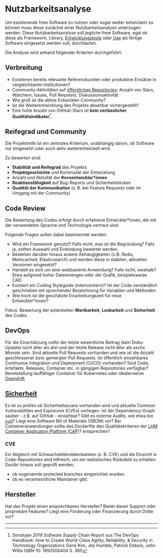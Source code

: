 # Nutzbarkeitsanalyse

Um existierende freie Software zu nutzen oder sogar weiter entwickeln zu können muss diese zunächst einer Nutzbarkeitsanalyse unterzogen werden.
Diese Nutzbarkeitsanalyse soll jegliche freie Software, egal ob diese als Framework, Library, [Entwicklungstools](./in-house-development.html) oder [Use](./use.html) als fertige Software eingesetzt werden soll, durchlaufen.

Die Analyse wird anhand folgender Kriterien durchgeführt:

## Verbreitung

* Existieren bereits relevante Referenzkunden oder produktive Einsätze in vergleichbaren Institutionen?
* Community-Aktivitäten auf [öffentlichen Repositories](./repositories.html): Anzahl von Stars, Watchern, Issues, Pull Requests, Diskussionsaktivität
* Wie groß ist die aktive Entwickler-Community?
* Ist die Weiterentwicklung des Projekts absehbar sichergestellt?
* Eine hohe Anzahl von GitHub-Stars ist **kein verlässlicher Qualitätsindikator**[^DevOps_Handbook_stars].

## Reifegrad und Community

Die Projektreife ist ein zentrales Kriterium, unabhängig davon, ob Software nur eingesetzt oder auch aktiv weiterentwickelt wird. 

Zu bewerten sind:

* **Stabilität und Reifegrad** des Projekts
* **Projektgeschichte** und Kontinuität der Entwicklung
* Anzahl und Aktivität der **Kernentwickler*innen**
* **Reaktionsfähigkeit** auf Bug-Reports und Sicherheitslücken
* **Qualität der Kommunikation** (z. B. bei Feature Requests oder im Umgang mit der Community)

## Code Review

Die Bewertung des Codes erfolgt durch erfahrene Entwickler*innen, die mit der verwendeten Sprache und Technologie vertraut sind.

Folgende Fragen sollen dabei beantwortet werden:

* Wird ein Framework genutzt? Falls nicht, was ist die Begründung? Falls ja, sollten Auswahl und Einbindung bewertet werden.
* Bestehen darüber hinaus andere Abhängigkeiten (z.B. Redis, Memcached, Elasticsearch) und werden diese in stabilen, aktuellen Versionen eingesetzt?
* Handelt es sich um eine webbasierte Anwendung? Falls nicht, weshalb? Etwa aufgrund hoher Datenmengen oder der Grafik, beispielsweise CAD.
* Existiert ein Coding Styleguide (intern/extern)? Ist der Code verständlich geschrieben mit sprechender Bezeichnung für Variablen und Methoden
* Wie hoch ist die geschätzte Einarbeitungszeit für neue Entwickler*innen?

Fokus: Bewertung der potentiellen **Wartbarkeit**, **Lesbarkeit** und **Sicherheit** des Codes.

## DevOps

Für die Einschätzung sollte der letzte wesentliche Beitrag (kein Doku-Update) nicht älter als _drei_ und der letzte Release nicht älter als _sechs Monate_ sein.
Sind aktuelle Pull Requests vorhanden und wie ist die Anzahl geschlossener bzw. gemergter Pull Requests.
Ist öffentlich einsehbares Continuous Integration und Deployment (CI/CD) vorhanden?
Sind Code, Artefakte, Releases, Container etc. in gängigen Repositories verfügbar?
Bereitstellung lauffähiger Container für Kubernetes oder idealerweise [Openshift](./software/openshift.html).

## [Sicherheit](./security.md)

Es ist zu prüfen ob Sicherheitsscans vorhanden sind und aktuelle Common Vulnerabilities and Exposures (CVEs) vorliegen.
Ist der Dependency-Graph sauber - z.B. auf GitHub - einsehbar?
Gibt es externe Audits, wie etwa bei [curl](https://daniel.haxx.se/blog/2016/11/23/curl-security-audit/)?
Liegt eine Software Bill of Materials (SBOM) vor?
Bei Containeranwendungen sollte das Dockerfile den Qualitätskritieren der [LHM Container Application Platform (CAP)](./software/openshift.html)? entsprechen?

###  CVE 

Ein Abgleich mit Schwachstellendatenbanken (z. B. CVE) und die Einsicht in Code-Repositories sind hilfreich, um ein realistisches Risikobild zu erhalten. 
Darübr hinaus soll geprüft werden,

- ob sogenannte protected branches eingerichtet wurden.
- ob es verantwortliche Maintainer gibt. 

## Hersteller

Hat das Projekt einen ansprechbaren Hersteller? Bietet dieser Support oder proprietäre Features?
Liegt eine Förderung oder Finanzierung durch Dritte vor?

---
[^DevOps_Handbook_stars]: _Sonatype 2019 Software Supply Chain Report_ aus The DevOps Handbook: How to Create World-Class Agility, Reliability, & Security in Technology Organizations Gene Kim, Jez Humble, Patrick Debois, John Willis ISBN-10: 1950508404 S. 365
